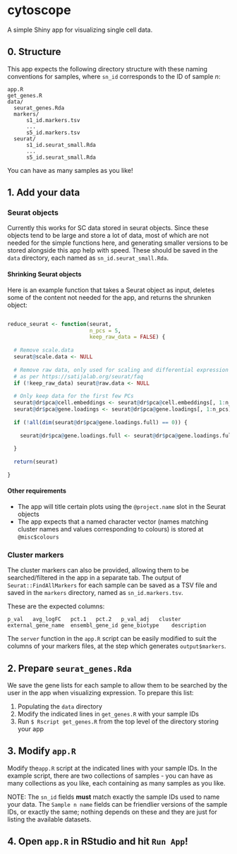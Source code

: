 
# cytoscope

A simple Shiny app for visualizing single cell data.

## 0. Structure

This app expects the following directory structure with these naming conventions for samples, where `sn_id` corresponds to the ID of sample *n*:

```
app.R
get_genes.R
data/
  seurat_genes.Rda
  markers/
      s1_id.markers.tsv
      ...
      s5_id.markers.tsv
  seurat/
      s1_id.seurat_small.Rda
      ...
      s5_id.seurat_small.Rda
```

You can have as many samples as you like!

## 1. Add your data

### Seurat objects

Currently this works for SC data stored in seurat objects. Since these objects
tend to be large and store a lot of data, most of which are not needed for the simple
functions here, and generating smaller versions to be stored alongside this app help with speed.
These should be saved in the `data` directory, each named as `sn_id.seurat_small.Rda`.

#### Shrinking Seurat objects

Here is an example function that takes a Seurat object as input, deletes some of the
content not needed for the app, and returns the shrunken object:

```r

reduce_seurat <- function(seurat,
                          n_pcs = 5,
                          keep_raw_data = FALSE) {
  
  # Remove scale.data
  seurat@scale.data <- NULL
  
  # Remove raw data, only used for scaling and differential expression
  # as per https://satijalab.org/seurat/faq
  if (!keep_raw_data) seurat@raw.data <- NULL
  
  # Only keep data for the first few PCs
  seurat@dr$pca@cell.embeddings <- seurat@dr$pca@cell.embeddings[, 1:n_pcs]
  seurat@dr$pca@gene.loadings <- seurat@dr$pca@gene.loadings[, 1:n_pcs]
  
  if (!all(dim(seurat@dr$pca@gene.loadings.full) == 0)) {
    
    seurat@dr$pca@gene.loadings.full <- seurat@dr$pca@gene.loadings.full[, 1:n_pcs]
      
  }
  
  return(seurat)
  
}

```

#### Other requirements

- The app will title certain plots using the `@project.name` slot in the Seurat
objects
- The app expects that a named character vector (names matching cluster names and
values corresponding to colours) is stored at `@misc$colours`

### Cluster markers

The cluster markers can also be provided, allowing them to be searched/filtered
in the app in a separate tab. The output of `Seurat::FindAllMarkers` for each sample can
be saved as a TSV file and saved in the `markers` directory, named as `sn_id.markers.tsv`.

These are the expected columns:

```
p_val	avg_logFC	pct.1	pct.2	p_val_adj	cluster	external_gene_name	ensembl_gene_id	gene_biotype	description
```

The `server` function in the `app.R` script can be easily modified to suit the
columns of your markers files, at the step which generates `output$markers`.

## 2. Prepare `seurat_genes.Rda`

We save the gene lists for each sample to allow them to be searched by the user
in the app when visualizing expression. To prepare this list:

1. Populating the `data` directory
2. Modify the indicated lines in `get_genes.R` with your sample IDs
3. Run `$ Rscript get_genes.R` from the top level of the directory storing your app

## 3. Modify `app.R`

Modify the`app.R` script at the indicated lines with your sample IDs. In the example script,
there are two collections of samples - you can have as many collections as you like,
each containing as many samples as you like.

NOTE: The `sn_id` fields **must** match exactly the sample IDs used to name your data.
The `Sample n name` fields can be friendlier versions of the sample IDs, or exactly the same; nothing depends on these and they are just for listing the available datasets.

## 4. Open `app.R` in RStudio and hit `Run App`! 